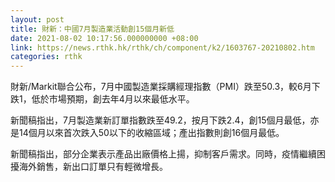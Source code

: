 ```yaml
---
layout: post
title: 財新：中國7月製造業活動創15個月新低
date: 2021-08-02 10:17:56.000000000 +08:00
link: https://news.rthk.hk/rthk/ch/component/k2/1603767-20210802.htm
categories: rthk
---
```


財新/Markit聯合公布，7月中國製造業採購經理指數（PMI）跌至50.3，較6月下跌1，低於市場預期，創去年4月以來最低水平。

新聞稿指出，7月製造業新訂單指數跌至49.2，按月下跌2.4，創15個月最低，亦是14個月以來首次跌入50以下的收縮區域；產出指數則創16個月最低。

新聞稿指出，部分企業表示產品出廠價格上揚，抑制客戶需求。同時，疫情繼續困擾海外銷售，新出口訂單只有輕微增長。
